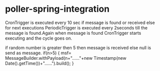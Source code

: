 # poller-spring-integration
CronTrigger is executed every 10 sec if message is found or received else for next executions PeriodicTrigger is executed every 2seconds
till the message is found.Again when message is found CronTrigger starts executing and the cycle goes on.

if random number is greater then 5 then message is received else null is send as message.
if(n>5) {
					msf= MessageBuilder.withPayload(n+"......"+new Timestamp(new Date().getTime())+"......").build();
				}
